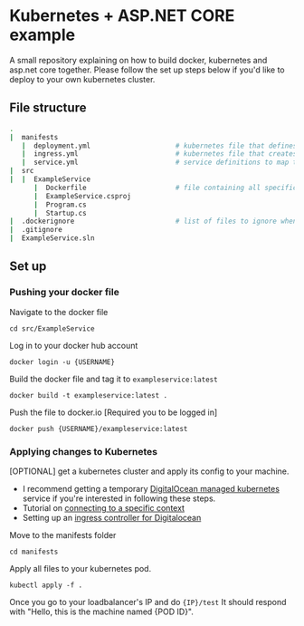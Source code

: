 # Kubernetes + ASP.NET CORE example

A small repository explaining on how to build docker, kubernetes and asp.net core together. Please follow the set up steps below if you'd like to deploy to your own kubernetes cluster.

## File structure

```bash
.
|  manifests
   |  deployment.yml                     # kubernetes file that defines the pod and docker image to deploy.
   |  ingress.yml                        # kubernetes file that creates routes to the outside, requires either a load balancer internally.
   |  service.yml                        # service definitions to map the deployed pods under.
|  src
|  |  ExampleService
      |  Dockerfile                      # file containing all specific docker instructions to build a docker image.  
      |  ExampleService.csproj
      |  Program.cs
      |  Startup.cs
|  .dockerignore                         # list of files to ignore when creating a docker file. Similar to .gitignore
|  .gitignore                            
|  ExampleService.sln 
```

## Set up

### Pushing your docker file

Navigate to the docker file
```
cd src/ExampleService
```

Log in to your docker hub account
```
docker login -u {USERNAME}
```

Build the docker file and tag it to `exampleservice:latest`
```
docker build -t exampleservice:latest .
```

Push the file to docker.io [Required you to be logged in]
```
docker push {USERNAME}/exampleservice:latest
```

### Applying changes to Kubernetes

[OPTIONAL] get a kubernetes cluster and apply its config to your machine.
- I recommend getting a temporary [DigitalOcean managed kubernetes](https://www.digitalocean.com/products/kubernetes/) service if you're interested in following these steps.
- Tutorial on [connecting to a specific context](https://www.digitalocean.com/docs/kubernetes/how-to/connect-to-cluster/)
- Setting up an [ingress controller for Digitalocean](https://www.digitalocean.com/community/tutorials/how-to-set-up-an-nginx-ingress-on-digitalocean-kubernetes-using-helm)

Move to the manifests folder
```
cd manifests
```

Apply all files to your kubernetes pod.
```
kubectl apply -f .
```

Once you go to your loadbalancer's IP and do `{IP}/test` It should respond with "Hello, this is the machine named {POD ID}".
